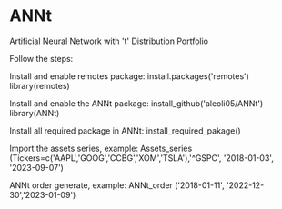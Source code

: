 # ANNt
Artificial Neural Network with 't' Distribution Portfolio

Follow the steps:

Install and enable remotes package: install.packages('remotes') library(remotes)

Install and enable the ANNt package: install_github('aleoli05/ANNt') library(ANNt)

Install all required package in ANNt: install_required_pakage()

Import the assets series, example: Assets_series (Tickers=c('AAPL','GOOG','CCBG','XOM','TSLA'),'^GSPC', '2018-01-03', '2023-09-07')

ANNt order generate, example: ANNt_order ('2018-01-11', '2022-12-30','2023-01-09')
